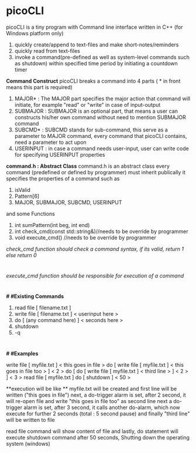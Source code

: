 # picoCLI
picoCLI is a tiny program with Command line interface written in C++ (for Windows platform only) 

1. quickly create/append to text-files and make short-notes/reminders 
2. quickly read from text-files
3. invoke a command(pre-defined as well as system-level commands such as shutdown) within specified time period by initiating a countdown timer

**Command Construct**
picoCLI breaks a command into 4 parts ( * in front means this part is required)
1. MAJOR* : The MAJOR part specifies the major action that command will initiate, for example "read" or "write" in case of input-output 
2. SUBMAJOR : SUBMAJOR is an optional part, that means a user can constructs his/her own command without need to mention SUBMAJOR command
3. SUBCMD* : SUBCMD stands for sub-command, this serve as a parameter to MAJOR command, every command that picoCLI contains, need a parameter to act upon
4. USERINPUT : in case a command needs user-input, user can write code for specifying USERINPUT properties 

**command.h : Abstract Class**
command.h is an abstract class every command (predefined or defined by programmer) must inherit publically
it specifies the properties of a command such as 
1. isValid 
2. Pattern[6]
3. MAJOR, SUBMAJOR, SUBCMD, USERINPUT

and some Functions 
1. int sumPattern(int beg, int end)
2. int check_cmd(const std::string&)//needs to be override by programmer
3. void execute_cmd() //needs to be override by programmer

_check_cmd function should check a command syntax, if its valid, return 1 else return 0_
#
_execute_cmd function should be responsible for execution of a command_
#
**# #Existing Commands**
1. read file [ filename.txt ]
2. write file [ filename.txt ] < userinput here >
3. do [ (any command here) ] < seconds here >
4. shutdown
5. -q 

#

**# #Examples**

write file [ myfile.txt ] < this goes in file >
do [ write file [ myfile.txt ] < this goes in file too > ] < 2 > 
do [ do [ write file [ myfile.txt ] < third line > ] < 2 > ] < 3 > 
read file [ myfile.txt ] 
do [ shutdown ] < 50 > 

**execution will be like ** 
myfile.txt will be created and first line will be written ("this goes in file") 
next, a do-trigger alarm is set, after 2 second, it will re-open file and write "this goes in file too" as second line
next a do-trigger alarm is set, after 3 second, it calls another do-alarm, which now execute for further 2 seconds (total : 5 second pause) and finally "third line" will be written to file

read file command will show content of file
and lastly, do statement will execute shutdown command after 50 seconds, Shutting down the operating system (windows)
